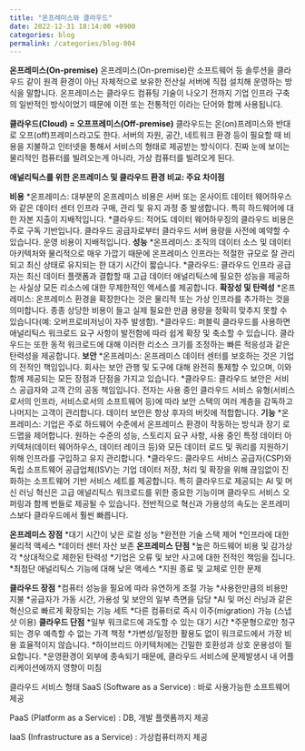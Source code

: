 ```yaml
---
title: "온프레미스와 클라우드"
date: 2022-12-31 18:14:00 +0900
categories: blog
permalink: /categories/blog-004
---
```


**온프레미스(On-premise)**
온프레미스(On-premise)란 소프트웨어 등 솔루션을 클라우드 같이 원격 환경이 아닌 자체적으로 보유한 전산실 서버에 직접 설치해 운영하는 방식을 말합니다. 온프레미스는 클라우드 컴퓨팅 기술이 나오기 전까지 기업 인프라 구축의 일반적인 방식이었기 때문에 이전 또는 전통적인 이라는 단어와 함께 사용됩니다. 

**클라우드(Cloud) =  오프프레미스(Off-premise)**
클라우드는 온(on)프레미스와 반대로 오프(off)프레미스라고도 한다. 서버의 자원, 공간, 네트워크 환경 등이 필요할 때 비용을 지불하고 인터넷을  통해서 서비스의 형태로 제공받는 방식이다. 진짜 눈에 보이는 물리적인 컴퓨터를 빌려오는게 아니라, 가상 컴퓨터를 빌려오게 된다.

**애널리틱스를 위한 온프레미스 및 클라우드 환경 비교: 주요 차이점**

**비용**
*온프레미스: 대부분의 온프레미스 비용은 서버 또는 온사이트 데이터 웨어하우스와 같은 데이터 센터 인프라 구매, 관리 및 유지 과정 중 발생합니다. 특히 하드웨어에 대한 자본 지출이 지배적입니다.
*클라우드: 적어도 데이터 웨어하우징의 클라우드 비용은 주로 구독 기반입니다. 클라우드 공급자로부터 클라우드 서버 용량을 사전에 예약할 수 있습니다. 운영 비용이 지배적입니다.
**성능**
*온프레미스: 조직의 데이터 소스 및 데이터 아키텍처와 물리적으로 매우 가깝기 때문에 온프레미스 인프라는 적절한 규모로 잘 관리되고 최신 상태로 유지되는 한 대기 시간이 짧습니다.
*클라우드: 클라우드 인프라 공급자는 최신 데이터 플랫폼과 결합할 때 고급 데이터 애널리틱스에 필요한 성능을 제공하는 사실상 모든 리소스에 대한 무제한적인 액세스를 제공합니다.
**확장성 및 탄력성**
*온프레미스: 온프레미스 환경을 확장한다는 것은 물리적 또는 가상 인프라를 추가하는 것을 의미합니다. 종종 상당한 비용이 들고 실제 필요한 만큼 용량을 정확히 맞추지 못할 수 있습니다(예: 오버프로비저닝이 자주 발생함).
*클라우드: 퍼블릭 클라우드를 사용하면 애널리틱스 워크로드 요구 사항이 발전함에 따라 쉽게 확장 및 축소할 수 있습니다. 클라우드는 또한 동적 워크로드에 대해 이러한 리소스 크기를 조정하는 빠른 적응성과 같은 탄력성을 제공합니다.
**보안**
*온프레미스: 온프레미스 데이터 센터를 보호하는 것은 기업의 전적인 책임입니다. 회사는 보안 관행 및 도구에 대해 완전히 통제할 수 있으며, 이와 함께 제공되는 모든 장점과 단점을 가지고 있습니다.
*클라우드: 클라우드 보안은 서비스 공급자와 고객 간의 공동 책임입니다. 전자는 사용 중인 클라우드 서비스 유형(서비스로서의 인프라, 서비스로서의 소프트웨어 등)에 따라 보안 스택의 여러 계층을 감독하고 나머지는 고객이 관리합니다. 데이터 보안은 항상 후자의 버킷에 적합합니다.
**기능**
*온프레미스: 기업은 주로 하드웨어 수준에서 온프레미스 환경이 작동하는 방식과 장기 로드맵을 제어합니다. 원하는 수준의 성능, 스토리지 요구 사항, 사용 중인 특정 데이터 아키텍처(데이터 웨어하우스, 데이터 레이크 등)와 모든 데이터 로드 및 쿼리를 지원하기 위해 인프라를 구입하고 유지 관리합니다.
*클라우드: 클라우드 서비스 공급자(CSP)와 독립 소프트웨어 공급업체(ISV)는 기업 데이터 저장, 처리 및 확장을 위해 끊임없이 진화하는 소프트웨어 기반 서비스 세트를 제공합니다. 특히 클라우드로 제공되는 AI 및 머신 러닝 혁신은 고급 애널리틱스 워크로드를 위한 중요한 기능이며 클라우드 서비스 오퍼링과 함께 번들로 제공될 수 있습니다. 전반적으로 혁신과 가용성의 속도는 온프레미스보다 클라우드에서 훨씬 빠릅니다.

**온프레미스 장점**
*대기 시간이 낮은 로컬 성능
*완전한 기술 스택 제어
*인프라에 대한 물리적 액세스
*데이터 센터 자산 보존
**온프레미스 단점**
*높은 하드웨어 비용 및 감가상각
*상대적으로 제한된 탄력성
*기업은 오류 및 보안 사고에 대한 전적인 책임을 집니다.
*최첨단 애널리틱스 기능에 대해 낮은 액세스
*지원 종료 및 교체로 인한 문제

**클라우드 장점**
*컴퓨터 성능을 필요에 따라 유연하게 조절 가능
*사용한만큼의 비용만 지불
*공급자가 가동 시간, 가용성 및 보안의 일부 측면을 담당
*AI 및 머신 러닝과 같은 혁신으로 빠르게 확장되는 기능 세트
*다른 컴퓨터로 즉시 이주(migration) 가능 (스냅샷 이용)
**클라우드 단점**
*일부 워크로드에 과도할 수 있는 대기 시간
*주문형으로만 청구되는 경우 예측할 수 없는 가격 책정
*가변성/일정한 활용도 없이 워크로드에서 가장 비용 효율적이지 않습니다.
*하이브리드 아키텍처에는 긴밀한 호환성과 상호 운용성이 필요합니다.
*운영환경이 외부에 종속되기 때문에, 클라우드 서비스에 문제발생시 내 어플리케이션에까지 영향이 미침

클라우드 서비스 형태
SaaS (Software as a Service)
: 바로 사용가능한 소프트웨어 제공

PaaS (Platform as a Service)
: DB, 개발 플랫폼까지 제공

IaaS (Infrastructure as a Service)
: 가상컴퓨터까지 제공

 